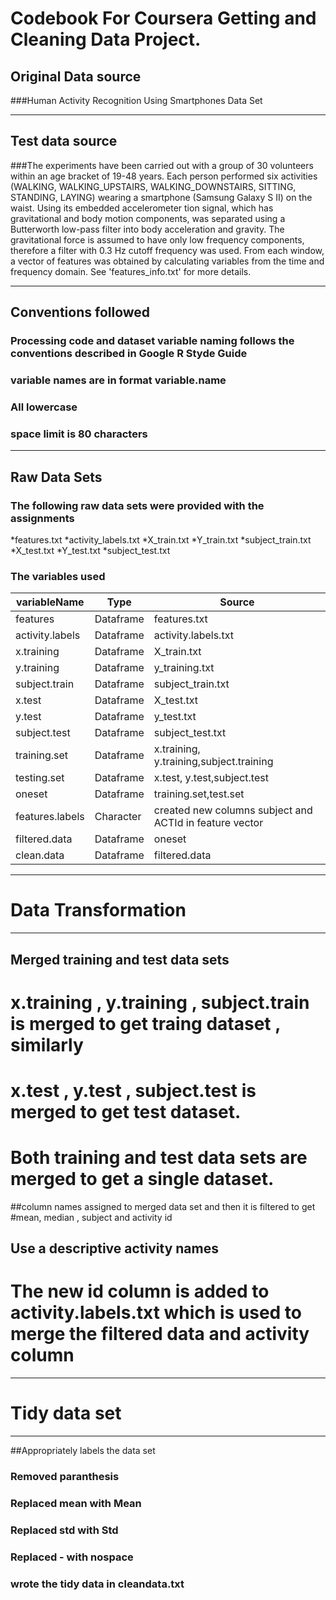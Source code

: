 # Codebook For Coursera Getting and Cleaning Data Project.  
## Original Data source
###Human Activity Recognition Using Smartphones Data Set 
***************************************************************************************************************************************************
## Test data source
###The experiments have been carried out with a group of 30 volunteers within an age bracket of 19-48 years. Each person performed six activities (WALKING, WALKING_UPSTAIRS, WALKING_DOWNSTAIRS, SITTING, STANDING, LAYING) wearing a smartphone (Samsung Galaxy S II) on the waist. Using its embedded accelerometer tion signal, which has gravitational and body motion components, was separated using a Butterworth low-pass filter into body acceleration and gravity. The gravitational force is assumed to have only low frequency components, therefore a filter with 0.3 Hz cutoff frequency was used. From each window, a vector of features was obtained by calculating variables from the time and frequency domain. See 'features_info.txt' for more details. 
****************************************************************************************************************************************************
## Conventions followed
### Processing code and dataset variable naming follows the conventions described in Google R Styde Guide
### variable names are in format variable.name
### All lowercase
### space limit is 80 characters

****************************************************************************************************************************************************
## Raw Data Sets
### The following raw data sets were  provided with the assignments 

*features.txt
*activity_labels.txt
*X_train.txt
*Y_train.txt
*subject_train.txt
*X_test.txt
*Y_test.txt
*subject_test.txt

### The variables used 

variableName       | Type       |    Source
-------------------|------------|-----------
features           |Dataframe   | features.txt
activity.labels    |Dataframe   | activity.labels.txt
x.training         |Dataframe   | X_train.txt
y.training         |Dataframe   | y_training.txt
subject.train      |Dataframe   | subject_train.txt
x.test             |Dataframe   | X_test.txt
y.test             |Dataframe   | y_test.txt
subject.test       |Dataframe   | subject_test.txt
training.set       |Dataframe   | x.training, y.training,subject.training
testing.set        |Dataframe   | x.test, y.test,subject.test
oneset             |Dataframe   | training.set,test.set
features.labels    |Character   | created new columns subject and ACTId in feature vector
filtered.data      |Dataframe   | oneset
clean.data         |Dataframe   | filtered.data
********************************************************************************************************************************************************
# Data Transformation
********************************************************************************************************************************************************
## Merged training and test data sets
# x.training  , y.training  , subject.train is merged to get traing dataset , similarly
# x.test  , y.test  , subject.test is merged to get test dataset.
# Both training and test data sets are merged to get a single dataset.

##column names assigned to merged data set and then it is  filtered to get 
#mean, median , subject and activity id

## Use a descriptive activity names
# The new id column is added to activity.labels.txt which is used to merge the filtered data and activity column

*******************************************************************************************************************************************************
# Tidy data set
*******************************************************************************************************************************************************
##Appropriately labels the data set
### Removed paranthesis
### Replaced mean with Mean
### Replaced std with Std
### Replaced - with nospace

### wrote the tidy data in cleandata.txt













